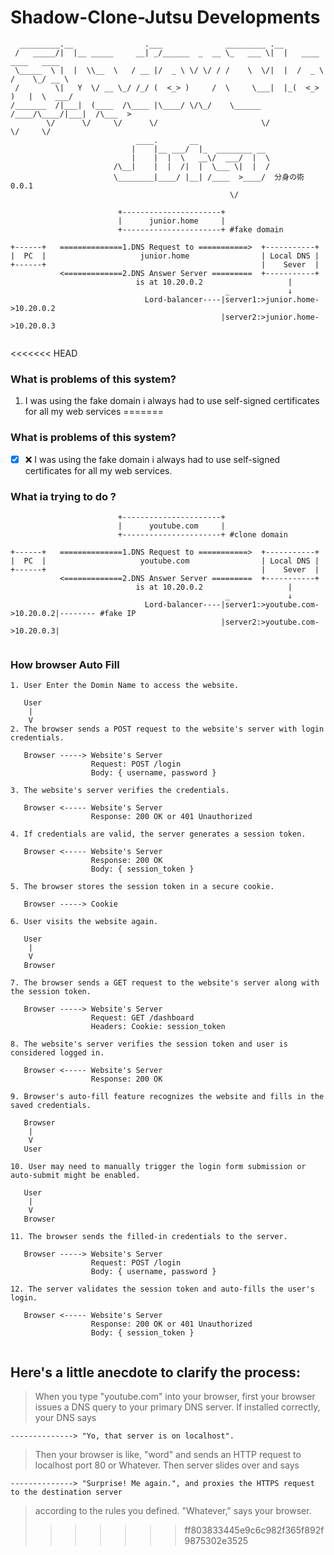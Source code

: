 # Shadow-Clone-Jutsu Developments 

```
  _________.__                .___              _________ .__                         
 /   _____/|  |__ _____     __| _/______  _  __ \_   ___ \|  |   ____   ____   ____   
 \_____  \ |  |  \\__  \   / __ |/  _ \ \/ \/ / /    \  \/|  |  /  _ \ /    \_/ __ \  
 /        \|   Y  \/ __ \_/ /_/ (  <_> )     /  \     \___|  |_(  <_> )   |  \  ___/  
/_______  /|___|  (____  /\____ |\____/ \/\_/    \______  /____/\____/|___|  /\___  > 
        \/      \/     \/      \/                       \/                 \/     \/  
                            ____.       __                                            
                           |    |__ ___/  |_  ________ __                             
                           |    |  |  \   __\/  ___/  |  \                            
                       /\__|    |  |  /|  |  \___ \|  |  /                            
                       \________|____/ |__| /____  >____/  分身の術 0.0.1                         
                                                 \/              
```

```
                        +----------------------+
                        |      junior.home     |
                        +----------------------+ #fake domain 

+------+   ==============1.DNS Request to ===========>  +-----------+
|  PC  |                     junior.home                | Local DNS |
+------+                                                |    Sever  |
           <=============2.DNS Answer Server =========  +-----------+ 
                            is at 10.20.0.2                   |
                                                _             ↓
                              Lord-balancer----|server1:>junior.home->10.20.0.2
                                               |server2:>junior.home->10.20.0.3       
                                           
```
<<<<<<< HEAD
### What is problems of this system?
1. I was using the fake domain i always had to use self-signed certificates for all my web services 
=======
### What is problems  of this system?

- [x] ❌ I was using the fake domain i always had to use self-signed certificates for all my web services.

### What ia trying to do ?

```
                        +----------------------+
                        |      youtube.com     |
                        +----------------------+ #clone domain 

+------+   ==============1.DNS Request to ===========>  +-----------+
|  PC  |                     youtube.com                | Local DNS |
+------+                                                |    Sever  |
           <=============2.DNS Answer Server =========  +-----------+ 
                            is at 10.20.0.2                   |
                                                _             ↓
                              Lord-balancer----|server1:>youtube.com->10.20.0.2|-------- #fake IP
                                               |server2:>youtube.com->10.20.0.3|      
                                           
```
### How browser Auto Fill
```
1. User Enter the Domin Name to access the website.
  
   User
    |
    V
2. The browser sends a POST request to the website's server with login credentials.
  
   Browser -----> Website's Server
                  Request: POST /login
                  Body: { username, password }
   
3. The website's server verifies the credentials.
  
   Browser <----- Website's Server
                  Response: 200 OK or 401 Unauthorized
  
4. If credentials are valid, the server generates a session token.
  
   Browser <----- Website's Server
                  Response: 200 OK
                  Body: { session_token }
  
5. The browser stores the session token in a secure cookie.
  
   Browser -----> Cookie
  
6. User visits the website again.
  
   User
    |
    V
   Browser
  
7. The browser sends a GET request to the website's server along with the session token.
  
   Browser -----> Website's Server
                  Request: GET /dashboard
                  Headers: Cookie: session_token
  
8. The website's server verifies the session token and user is considered logged in.
  
   Browser <----- Website's Server
                  Response: 200 OK
  
9. Browser's auto-fill feature recognizes the website and fills in the saved credentials.
  
   Browser
    |
    V
   User
  
10. User may need to manually trigger the login form submission or auto-submit might be enabled.
  
   User
    |
    V
   Browser
  
11. The browser sends the filled-in credentials to the server.
  
   Browser -----> Website's Server
                  Request: POST /login
                  Body: { username, password }
  
12. The server validates the session token and auto-fills the user's login.
  
   Browser <----- Website's Server
                  Response: 200 OK or 401 Unauthorized
                  Body: { session_token }


```

## Here's a little anecdote to clarify the process:

> When you type "youtube.com" into your browser, first your browser issues a DNS query to your primary DNS server. If installed correctly, your DNS says
```
--------------> "Yo, that server is on localhost".
```
> Then your browser is like, "word" and sends an HTTP request to localhost port 80 or Whatever. Then server slides over and says
```
--------------> "Surprise! Me again.", and proxies the HTTPS request to the destination server
```
> according to the rules you defined. "Whatever," says your browser.
>>>>>>> ff803833445e9c6c982f365f892f9875302e3525

